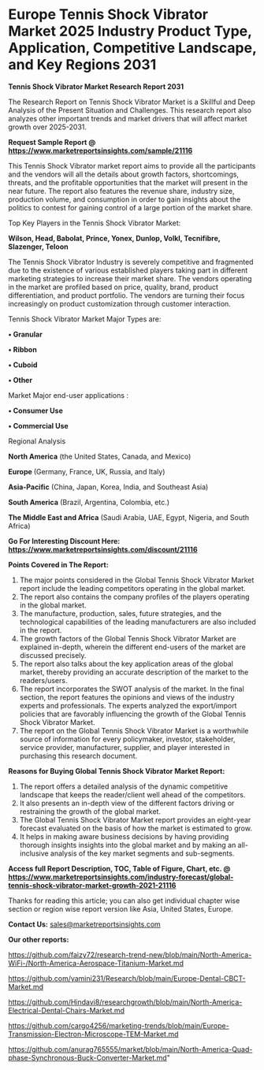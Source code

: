 # Europe Tennis Shock Vibrator Market 2025 Industry Product Type, Application, Competitive Landscape, and Key Regions 2031

<strong>Tennis Shock Vibrator Market Research Report 2031</strong>

The Research Report on Tennis Shock Vibrator Market is a Skillful and Deep Analysis of the Present Situation and Challenges. This research report also analyzes other important trends and market drivers that will affect market growth over 2025-2031.

<strong>Request Sample Report @ <a href=https://www.marketreportsinsights.com/sample/21116>https://www.marketreportsinsights.com/sample/21116</a></strong>

This Tennis Shock Vibrator market report aims to provide all the participants and the vendors will all the details about growth factors, shortcomings, threats, and the profitable opportunities that the market will present in the near future. The report also features the revenue share, industry size, production volume, and consumption in order to gain insights about the politics to contest for gaining control of a large portion of the market share.

Top Key Players in the Tennis Shock Vibrator Market:

<strong>Wilson, Head, Babolat, Prince, Yonex, Dunlop, Volkl, Tecnifibre, Slazenger, Teloon</strong>

The Tennis Shock Vibrator Industry is severely competitive and fragmented due to the existence of various established players taking part in different marketing strategies to increase their market share. The vendors operating in the market are profiled based on price, quality, brand, product differentiation, and product portfolio. The vendors are turning their focus increasingly on product customization through customer interaction.

Tennis Shock Vibrator Market Major Types are:

<strong>• Granular

• Ribbon

• Cuboid

• Other</strong>

Market Major end-user applications :

<strong>• Consumer Use

• Commercial Use</strong>

Regional Analysis

</u><strong><b>North America</b></strong> (the United States, Canada, and Mexico)

<strong><b>Europe </b></strong>(Germany, France, UK, Russia, and Italy)

<strong><b>Asia-Pacific</b></strong> (China, Japan, Korea, India, and Southeast Asia)

<strong><b>South America</b></strong> (Brazil, Argentina, Colombia, etc.)

<strong><b>The Middle East and Africa</b></strong> (Saudi Arabia, UAE, Egypt, Nigeria, and South Africa)

<strong>Go For Interesting Discount Here: <a href=https://www.marketreportsinsights.com/discount/21116>https://www.marketreportsinsights.com/discount/21116</a></strong>

<strong>Points Covered in The Report:</strong>
<ol>
  <li>The major points considered in the Global Tennis Shock Vibrator Market report include the leading competitors operating in the global market.</li>
  <li>The report also contains the company profiles of the players operating in the global market.</li>
  <li>The manufacture, production, sales, future strategies, and the technological capabilities of the leading manufacturers are also included in the report.</li>
  <li>The growth factors of the Global Tennis Shock Vibrator Market are explained in-depth, wherein the different end-users of the market are discussed precisely.</li>
  <li>The report also talks about the key application areas of the global market, thereby providing an accurate description of the market to the readers/users.</li>
  <li>The report incorporates the SWOT analysis of the market. In the final section, the report features the opinions and views of the industry experts and professionals. The experts analyzed the export/import policies that are favorably influencing the growth of the Global Tennis Shock Vibrator Market.</li>
  <li>The report on the Global Tennis Shock Vibrator Market is a worthwhile source of information for every policymaker, investor, stakeholder, service provider, manufacturer, supplier, and player interested in purchasing this research document.</li>
</ol>
<strong>Reasons for Buying Global Tennis Shock Vibrator Market Report:</strong>

<ol>
  <li>The report offers a detailed analysis of the dynamic competitive landscape that keeps the reader/client well ahead of the competitors.</li>
  <li>It also presents an in-depth view of the different factors driving or restraining the growth of the global market.</li>
  <li>The Global Tennis Shock Vibrator Market report provides an eight-year forecast evaluated on the basis of how the market is estimated to grow.</li>
  <li>It helps in making aware business decisions by having providing thorough insights insights into the global market and by making an all-inclusive analysis of the key market segments and sub-segments.</li>
</ol>
<strong>Access full Report Description, TOC, Table of Figure, Chart, etc. @ <a href=https://www.marketreportsinsights.com/industry-forecast/global-tennis-shock-vibrator-market-growth-2021-21116>https://www.marketreportsinsights.com/industry-forecast/global-tennis-shock-vibrator-market-growth-2021-21116</a></strong>


Thanks for reading this article; you can also get individual chapter wise section or region wise report version like Asia, United States, Europe.

<strong>Contact Us:</strong>
sales@marketreportsinsights.com

<strong>Our other reports:</strong>

<a href=https://github.com/faizy72/research-trend-new/blob/main/North-America-WiFi-/North-America-Aerospace-Titanium-Market.md>https://github.com/faizy72/research-trend-new/blob/main/North-America-WiFi-/North-America-Aerospace-Titanium-Market.md</a>

<a href=https://github.com/yamini231/Research/blob/main/Europe-Dental-CBCT-Market.md>https://github.com/yamini231/Research/blob/main/Europe-Dental-CBCT-Market.md</a>

<a href=https://github.com/Hindavi8/researchgrowth/blob/main/North-America-Electrical-Dental-Chairs-Market.md>https://github.com/Hindavi8/researchgrowth/blob/main/North-America-Electrical-Dental-Chairs-Market.md</a>

<a href=https://github.com/cargo4256/marketing-trends/blob/main/Europe-Transmission-Electron-Microscope-TEM-Market.md>https://github.com/cargo4256/marketing-trends/blob/main/Europe-Transmission-Electron-Microscope-TEM-Market.md</a>

<a href=https://github.com/anurag765555/market/blob/main/North-America-Quad-phase-Synchronous-Buck-Converter-Market.md>https://github.com/anurag765555/market/blob/main/North-America-Quad-phase-Synchronous-Buck-Converter-Market.md</a>"
